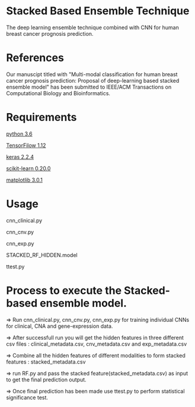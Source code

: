# Stacked Based Ensemble Technique
The deep learning ensemble technique combined with CNN for human breast cancer prognosis prediction.

# References

Our manuscipt titled with "Multi-modal classification for human breast cancer prognosis prediction: Proposal of deep-learning based stacked ensemble model" has been submitted to IEEE/ACM Transactions on Computational Biology and Bioinformatics.

# Requirements
[python 3.6](https://www.python.org/downloads/)


[TensorFilow 1.12](https://www.tensorflow.org/install/)

[keras 2.2.4](https://pypi.org/project/Keras/)


[scikit-learn 0.20.0](http://scikit-learn.org/stable/)


[matplotlib 3.0.1](https://matplotlib.org/users/installing.html)



# Usage
cnn_clinical.py

cnn_cnv.py

cnn_exp.py

STACKED_RF_HIDDEN.model

ttest.py

# Process to execute the Stacked-based ensemble model.

=>  Run cnn_clinical.py, cnn_cnv.py, cnn_exp.py for training individual CNNs for clinical, CNA and gene-expression data.

=>  After successfull run you will get the hidden features in three different csv files : clinical_metadata.csv, cnv_metadata.csv and exp_metadata.csv

=> Combine all the hidden features of different modalities to form stacked features : stacked_metadata.csv

=>  run RF.py and pass the stacked feature(stacked_metadata.csv) as input to get the final prediction output.

=>  Once final prediction has been made use ttest.py to perform statistical significance test.




